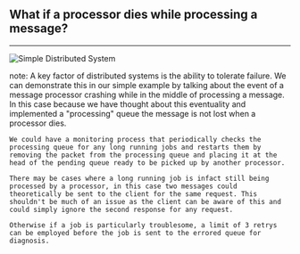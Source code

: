 ##  What if a processor dies while processing a message?

-------------

![Simple Distributed System](simple-distributed-system.jpg)

note:
    A key factor of distributed systems is the ability to tolerate failure. We can demonstrate this in our simple example by talking about the event of a message processor crashing while in the middle of processing a message. In this case because we have thought about this eventuality and implemented a "processing" queue the message is not lost when a processor dies.

    We could have a monitoring process that periodically checks the processing queue for any long running jobs and restarts them by removing the packet from the processing queue and placing it at the head of the pending queue ready to be picked up by another processor.

    There may be cases where a long running job is infact still being processed by a processor, in this case two messages could theoretically be sent to the client for the same request. This shouldn't be much of an issue as the client can be aware of this and could simply ignore the second response for any request.

    Otherwise if a job is particularly troublesome, a limit of 3 retrys can be employed before the job is sent to the errored queue for diagnosis.
